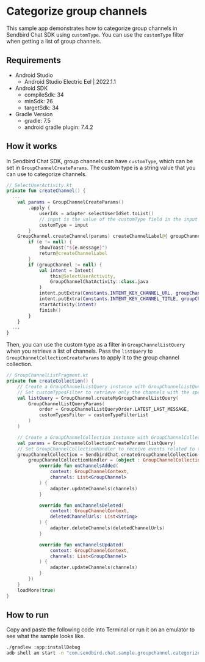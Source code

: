 # Categorize group channels

This sample app demonstrates how to categorize group channels in Sendbird Chat SDK using `customType`. You can use the `customType` filter when getting a list of group channels.

## Requirements

+ Android Studio
  + Android Studio Electric Eel | 2022.1.1
+ Android SDK
    + compileSdk: 34
    + minSdk: 26
    + targetSdk: 34
+ Gradle Version
    + gradle: 7.5
    + android gradle plugin: 7.4.2

## How it works

In Sendbird Chat SDK, group channels can have `customType`, which can be set in `GroupChannelCreateParams`. The custom type is a string value that you can use to categorize channels.

``` kotlin
// SelectUserActivity.kt
private fun createChannel() {
  ...
    val params = GroupChannelCreateParams()
        .apply {
            userIds = adapter.selectUserIdSet.toList()
            // input is the value of the customType field in the input field.
            customType = input
        }
    GroupChannel.createChannel(params) createChannelLabel@{ groupChannel, e ->
        if (e != null) {
            showToast("${e.message}")
            return@createChannelLabel
        }
        if (groupChannel != null) {
            val intent = Intent(
                this@SelectUserActivity,
                GroupChannelChatActivity::class.java
            )
            intent.putExtra(Constants.INTENT_KEY_CHANNEL_URL, groupChannel.url)
            intent.putExtra(Constants.INTENT_KEY_CHANNEL_TITLE, groupChannel.name)
            startActivity(intent)
            finish()
        }
    }
  ...
}
```

Then, you can use the custom type as a filter in `GroupChannelListQuery` when you retrieve a list of channels. Pass the `listQuery` to `GroupChannelCollectionCreateParams` to apply it to the group channel collection.

``` kotlin
// GroupChannelListFragment.kt
private fun createCollection() {
    // Create a GroupChannelListQuery instance with GroupChannelListQueryParams.
    // Set customTypesFilter to retrieve only the channels with the specified custom types.
    val listQuery = GroupChannel.createMyGroupChannelListQuery(
        GroupChannelListQueryParams(
            order = GroupChannelListQueryOrder.LATEST_LAST_MESSAGE,
            customTypesFilter = customTypeFilterList
        )
    )

    // Create a GroupChannelCollection instance with GroupChannelCollectionCreateParams.
    val params = GroupChannelCollectionCreateParams(listQuery)
    // Set GroupChannelCollectionHandler to receive events related to the GroupChannelCollection.
    groupChannelCollection = SendbirdChat.createGroupChannelCollection(params).apply {
        groupChannelCollectionHandler = (object : GroupChannelCollectionHandler {
            override fun onChannelsAdded(
                context: GroupChannelContext,
                channels: List<GroupChannel>
            ) {
                adapter.updateChannels(channels)
            }

            override fun onChannelsDeleted(
                context: GroupChannelContext,
                deletedChannelUrls: List<String>
            ) {
                adapter.deleteChannels(deletedChannelUrls)
            }

            override fun onChannelsUpdated(
                context: GroupChannelContext,
                channels: List<GroupChannel>
            ) {
                adapter.updateChannels(channels)
            }
        })
    }
    loadMore(true)
}
```

## How to run

Copy and paste the following code into Terminal or run it on an emulator to see what the sample looks like.

``` bash
./gradlew :app:installDebug
adb shell am start -n "com.sendbird.chat.sample.groupchannel.categorizechannels/com.sendbird.chat.sample.groupchannel.categorizechannels.base.SplashActivity" -a android.intent.action.MAIN -c android.intent.category.LAUNCHER --splashscreen-show-icon
```
